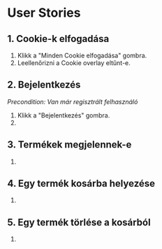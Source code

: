 # User Stories

## 1. Cookie-k elfogadása
1. Klikk a "Minden Cookie elfogadása" gombra.
2. Leellenőrizni a Cookie overlay eltűnt-e.

## 2. Bejelentkezés
*Precondition: Van már regisztrált felhasználó*
1. Klikk a "Bejelentkezés" gombra.
2. 

## 3. Termékek megjelennek-e
1.

## 4. Egy termék kosárba helyezése
1.

## 5. Egy termék törlése a kosárból
1.
